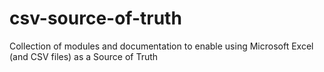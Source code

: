 # csv-source-of-truth
Collection of modules and documentation to enable using Microsoft Excel (and CSV files) as a Source of Truth
